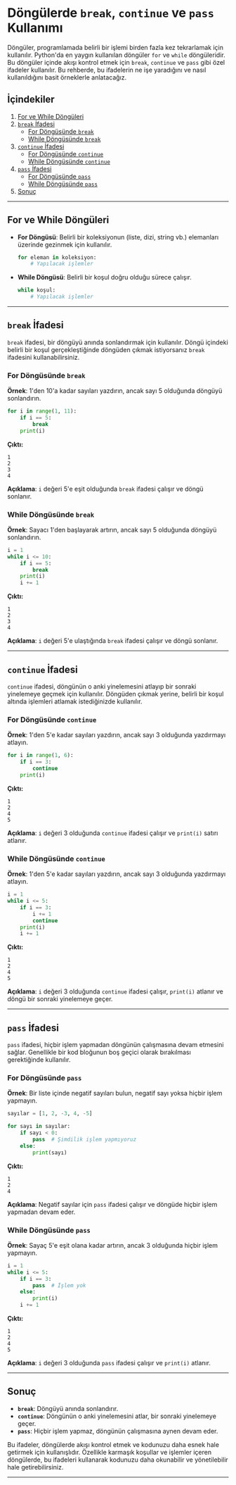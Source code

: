 
# Döngülerde `break`, `continue` ve `pass` Kullanımı

Döngüler, programlamada belirli bir işlemi birden fazla kez tekrarlamak için kullanılır. Python'da en yaygın kullanılan döngüler `for` ve `while` döngüleridir. Bu döngüler içinde akışı kontrol etmek için `break`, `continue` ve `pass` gibi özel ifadeler kullanılır. Bu rehberde, bu ifadelerin ne işe yaradığını ve nasıl kullanıldığını basit örneklerle anlatacağız.

## İçindekiler

1. [For ve While Döngüleri](#for-ve-while-döngüleri)
2. [`break` İfadesi](#break-ifadsi)
   - [For Döngüsünde `break`](#for-döngüsünde-break)
   - [While Döngüsünde `break`](#while-döngüsünde-break)
3. [`continue` İfadesi](#continue-ifadsi)
   - [For Döngüsünde `continue`](#for-döngüsünde-continue)
   - [While Döngüsünde `continue`](#while-döngüsünde-continue)
4. [`pass` İfadesi](#pass-ifadsi)
   - [For Döngüsünde `pass`](#for-döngüsünde-pass)
   - [While Döngüsünde `pass`](#while-döngüsünde-pass)
5. [Sonuç](#sonuç)

---

## For ve While Döngüleri

- **For Döngüsü**: Belirli bir koleksiyonun (liste, dizi, string vb.) elemanları üzerinde gezinmek için kullanılır.

  ```python
  for eleman in koleksiyon:
      # Yapılacak işlemler
  ```

- **While Döngüsü**: Belirli bir koşul doğru olduğu sürece çalışır.

  ```python
  while koşul:
      # Yapılacak işlemler
  ```

---

## `break` İfadesi

`break` ifadesi, bir döngüyü anında sonlandırmak için kullanılır. Döngü içindeki belirli bir koşul gerçekleştiğinde döngüden çıkmak istiyorsanız `break` ifadesini kullanabilirsiniz.

### For Döngüsünde `break`

**Örnek**: 1'den 10'a kadar sayıları yazdırın, ancak sayı 5 olduğunda döngüyü sonlandırın.

```python
for i in range(1, 11):
    if i == 5:
        break
    print(i)
```

**Çıktı:**

```
1
2
3
4
```

**Açıklama**: `i` değeri 5'e eşit olduğunda `break` ifadesi çalışır ve döngü sonlanır.

### While Döngüsünde `break`

**Örnek**: Sayacı 1'den başlayarak artırın, ancak sayı 5 olduğunda döngüyü sonlandırın.

```python
i = 1
while i <= 10:
    if i == 5:
        break
    print(i)
    i += 1
```

**Çıktı:**

```
1
2
3
4
```

**Açıklama**: `i` değeri 5'e ulaştığında `break` ifadesi çalışır ve döngü sonlanır.

---

## `continue` İfadesi

`continue` ifadesi, döngünün o anki yinelemesini atlayıp bir sonraki yinelemeye geçmek için kullanılır. Döngüden çıkmak yerine, belirli bir koşul altında işlemleri atlamak istediğinizde kullanılır.

### For Döngüsünde `continue`

**Örnek**: 1'den 5'e kadar sayıları yazdırın, ancak sayı 3 olduğunda yazdırmayı atlayın.

```python
for i in range(1, 6):
    if i == 3:
        continue
    print(i)
```

**Çıktı:**

```
1
2
4
5
```

**Açıklama**: `i` değeri 3 olduğunda `continue` ifadesi çalışır ve `print(i)` satırı atlanır.

### While Döngüsünde `continue`

**Örnek**: 1'den 5'e kadar sayıları yazdırın, ancak sayı 3 olduğunda yazdırmayı atlayın.

```python
i = 1
while i <= 5:
    if i == 3:
        i += 1
        continue
    print(i)
    i += 1
```

**Çıktı:**

```
1
2
4
5
```

**Açıklama**: `i` değeri 3 olduğunda `continue` ifadesi çalışır, `print(i)` atlanır ve döngü bir sonraki yinelemeye geçer.

---

## `pass` İfadesi

`pass` ifadesi, hiçbir işlem yapmadan döngünün çalışmasına devam etmesini sağlar. Genellikle bir kod bloğunun boş geçici olarak bırakılması gerektiğinde kullanılır.

### For Döngüsünde `pass`

**Örnek**: Bir liste içinde negatif sayıları bulun, negatif sayı yoksa hiçbir işlem yapmayın.

```python
sayılar = [1, 2, -3, 4, -5]

for sayı in sayılar:
    if sayı < 0:
        pass  # Şimdilik işlem yapmıyoruz
    else:
        print(sayı)
```

**Çıktı:**

```
1
2
4
```

**Açıklama**: Negatif sayılar için `pass` ifadesi çalışır ve döngüde hiçbir işlem yapmadan devam eder.

### While Döngüsünde `pass`

**Örnek**: Sayaç 5'e eşit olana kadar artırın, ancak 3 olduğunda hiçbir işlem yapmayın.

```python
i = 1
while i <= 5:
    if i == 3:
        pass  # İşlem yok
    else:
        print(i)
    i += 1
```

**Çıktı:**

```
1
2
4
5
```

**Açıklama**: `i` değeri 3 olduğunda `pass` ifadesi çalışır ve `print(i)` atlanır.

---

## Sonuç

- **`break`**: Döngüyü anında sonlandırır.
- **`continue`**: Döngünün o anki yinelemesini atlar, bir sonraki yinelemeye geçer.
- **`pass`**: Hiçbir işlem yapmaz, döngünün çalışmasına aynen devam eder.

Bu ifadeler, döngülerde akışı kontrol etmek ve kodunuzu daha esnek hale getirmek için kullanışlıdır. Özellikle karmaşık koşullar ve işlemler içeren döngülerde, bu ifadeleri kullanarak kodunuzu daha okunabilir ve yönetilebilir hale getirebilirsiniz.

---
